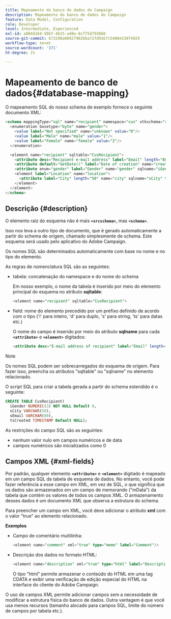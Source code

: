 ```yaml
---
title: Mapeamento do banco de dados do Campaign
description: Mapeamento do banco de dados do Campaign
feature: Data Model, Configuration
role: Developer
level: Intermediate, Experienced
exl-id: a804d164-58bf-4b15-a48e-8cf75d793668
source-git-commit: 673298a60927902bba71fd9167c5408e538f4929
workflow-type: tm+mt
source-wordcount: '371'
ht-degree: 1%

---
```


# Mapeamento de banco de dados{#database-mapping}

O mapeamento SQL do nosso schema de exemplo fornece o seguinte documento XML:

```sql
<schema mappingType="sql" name="recipient" namespace="cus" xtkschema="xtk:schema">
  <enumeration basetype="byte" name="gender">    
    <value label="Not specified" name="unknown" value="0"/>    
    <value label="Male" name="male" value="1"/>    
    <value label="Female" name="female" value="2"/> 
  </enumeration>  

  <element name="recipient" sqltable="CusRecipient">    
    <attribute desc="Recipient e-mail address" label="Email" length="80" name="email" sqlname="sEmail" type="string"/>    
    <attribute default="GetDate()" label="Date of creation" name="created" sqlname="tsCreated" type="datetime"/>    
    <attribute enum="gender" label="Gender" name="gender" sqlname="iGender" type="byte"/>    
    <element label="Location" name="location">      
      <attribute label="City" length="50" name="city" sqlname="sCity" type="string" userEnum="city"/>    
    </element>  
  </element>
</schema>
```

## Descrição {#description}

O elemento raiz do esquema não é mais **`<srcschema>`**, mas **`<schema>`**.

Isso nos leva a outro tipo de documento, que é gerado automaticamente a partir do schema de origem, chamado simplesmente de schema. Este esquema será usado pelo aplicativo do Adobe Campaign.

Os nomes SQL são determinados automaticamente com base no nome e no tipo do elemento.

As regras de nomenclatura SQL são as seguintes:

* tabela: concatenação do namespace e do nome do schema

  Em nosso exemplo, o nome da tabela é inserido por meio do elemento principal do esquema no atributo **sqltable**:

  ```sql
  <element name="recipient" sqltable="CusRecipient">
  ```

* field: nome do elemento precedido por um prefixo definido de acordo com o tipo (&#39;i&#39; para inteiro, &#39;d&#39; para duplo, &#39;s&#39; para string, &#39;ts&#39; para datas etc.)

  O nome do campo é inserido por meio do atributo **sqlname** para cada **`<attribute>`** e **`<element>`** digitados:

  ```sql
  <attribute desc="E-mail address of recipient" label="Email" length="80" name="email" sqlname="sEmail" type="string"/> 
  ```

>[!NOTE]
>
>Os nomes SQL podem ser sobrecarregados do esquema de origem. Para fazer isso, preencha os atributos &quot;sqltable&quot; ou &quot;sqlname&quot; no elemento relacionado.

O script SQL para criar a tabela gerada a partir do schema estendido é o seguinte:

```sql
CREATE TABLE CusRecipient(
  iGender NUMERIC(3) NOT NULL Default 0,   
  sCity VARCHAR(50),   
  sEmail VARCHAR(80),
  tsCreated TIMESTAMP Default NULL);
```

As restrições do campo SQL são as seguintes:

* nenhum valor nulo em campos numéricos e de data
* campos numéricos são inicializados como 0

## Campos XML {#xml-fields}

Por padrão, qualquer elemento **`<attribute>`** e **`<element>`** digitado é mapeado em um campo SQL da tabela de esquema de dados. No entanto, você pode fazer referência a esse campo em XML, em vez de SQL, o que significa que os dados são armazenados em um campo de memorando (&quot;mData&quot;) da tabela que contém os valores de todos os campos XML. O armazenamento desses dados é um documento XML que observa a estrutura do schema.

Para preencher um campo em XML, você deve adicionar o atributo **xml** com o valor &quot;true&quot; ao elemento relacionado.

**Exemplos**

* Campo de comentário multilinha:

  ```sql
  <element name="comment" xml="true" type="memo" label="Comment"/>
  ```

* Descrição dos dados no formato HTML:

  ```sql
  <element name="description" xml="true" type="html" label="Description"/>
  ```

  O tipo &quot;html&quot; permite armazenar o conteúdo do HTML em uma tag CDATA e exibir uma verificação de edição especial do HTML na interface do cliente do Adobe Campaign.

O uso de campos XML permite adicionar campos sem a necessidade de modificar a estrutura física do banco de dados. Outra vantagem é que você usa menos recursos (tamanho alocado para campos SQL, limite do número de campos por tabela etc.).
